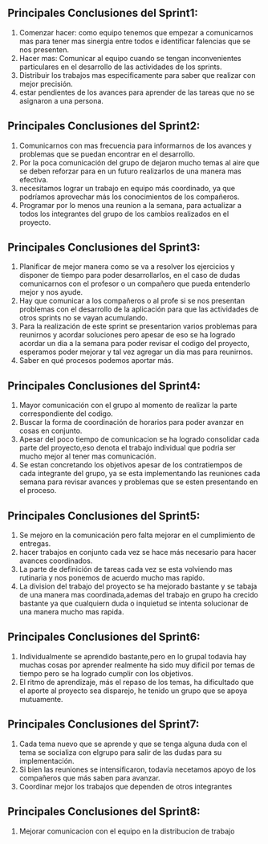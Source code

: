 ## Principales Conclusiones del Sprint1:

1. Comenzar hacer: como equipo tenemos que empezar a comunicarnos mas para tener mas sinergia entre todos e identificar falencias que se nos presenten.
2. Hacer mas: Comunicar al equipo cuando se tengan inconvenientes particulares en el desarrollo de las actividades de los sprints.
3. Distribuir los trabajos mas especificamente para saber que realizar con mejor precisión.
4. estar pendientes de los avances para aprender de las tareas que no se asignaron a una persona. 

## Principales Conclusiones del Sprint2:

1. Comunicarnos con mas frecuencia para informarnos de los avances y problemas que se puedan encontrar en el desarrollo.
2. Por la poca comunicación del grupo de dejaron mucho temas al aire que se deben reforzar para en un futuro realizarlos de una manera mas efectiva.
3. necesitamos lograr un trabajo en equipo más coordinado, ya que podríamos aprovechar más los conocimientos de los compañeros.
4. Programar por lo menos una reunion a la semana, para actualizar a todos los integrantes del grupo de los cambios realizados en el proyecto.

## Principales Conclusiones del Sprint3:

1. Planificar de mejor manera como se va a resolver los ejercicios y disponer de tiempo para poder desarrollarlos, en el caso de dudas comunicarnos con el profesor o un compañero que pueda entenderlo mejor y nos ayude.
2. Hay que comunicar a los compañeros o al profe si se nos presentan problemas con el desarrollo de la aplicación para que las actividades de otros sprints no se vayan acumulando.
3. Para la realización de este sprint se presentarion varios problemas para reunirnos y acordar soluciones pero apesar de eso se ha logrado acordar un dia a la semana para poder revisar el codigo del proyecto, esperamos poder mejorar y tal vez agregar un dia mas para reunirnos.
4. Saber en qué procesos podemos aportar más.

## Principales Conclusiones del Sprint4:

1. Mayor comunicación con el grupo al momento de realizar la parte correspondiente del codigo.
2. Buscar la forma de coordinación de horarios para poder avanzar en cosas en conjunto.
3. Apesar del poco tiempo de comunicacion se ha logrado consolidar cada parte del proyecto,eso denota el trabajo individual que podria ser mucho mejor al tener mas comunicación.
4. Se estan concretando los objetivos apesar de los contratiempos de cada integrante del grupo, ya se esta implementando las reuniones cada semana para revisar avances y problemas que se esten presentando en el proceso.


## Principales Conclusiones del Sprint5:

1. Se mejoro en la comunicación pero falta mejorar en el cumplimiento de entregas.
2. hacer trabajos en conjunto cada vez se hace más necesario para hacer avances coordinados.
3. La parte de definición de tareas cada vez se esta volviendo mas rutinaria y nos ponemos de acuerdo mucho mas rapido.
4. La division del trabajo del proyecto se ha mejorado bastante y se tabaja de una manera mas coordinada,ademas del trabajo en grupo ha crecido bastante ya que cualquiern duda o inquietud se intenta solucionar de una manera mucho mas rapida. 


## Principales Conclusiones del Sprint6:

1. Individualmente se aprendido bastante,pero en lo grupal todavia hay muchas cosas por aprender realmente ha sido muy dificil por temas de tiempo pero se ha logrado cumplir con los objetivos.
2. El ritmo de aprendizaje, más el repaso de los temas, ha dificultado que el aporte al proyecto sea disparejo, he tenido un grupo que se apoya mutuamente.


## Principales Conclusiones del Sprint7:

1. Cada tema nuevo que se aprende y que se tenga alguna duda con el tema se socializa con elgrupo para salir de las dudas para su implementación.
2. Si bien las reuniones se intensificaron, todavía necetamos apoyo de los compañeros que más saben para avanzar.
3. Coordinar mejor los trabajos que dependen de otros integrantes

## Principales Conclusiones del Sprint8:

1. Mejorar comunicacion con el equipo en la distribucion de trabajo
